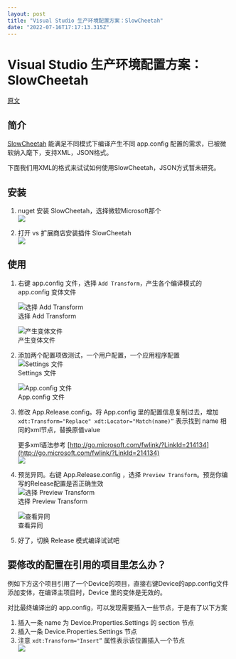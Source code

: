 ```yaml
---
layout: post
title: "Visual Studio 生产环境配置方案：SlowCheetah"
date: "2022-07-16T17:17:13.315Z"
---
```

Visual Studio 生产环境配置方案：SlowCheetah
==================================

[原文](https://zhouxc.notion.site/Visual-Studio-SlowCheetah-28972b9bbff54a21810bd3741071f0ff)

简介
--

[SlowCheetah](https://github.com/microsoft/slow-cheetah) 能满足不同模式下编译产生不同 app.config 配置的需求，已被微软纳入麾下，支持XML，JSON格式。

下面我们用XML的格式来试试如何使用SlowCheetah，JSON方式暂未研究。

安装
--

1.  nuget 安装 SlowCheetah，选择微软Microsoft那个  
    ![](https://img2022.cnblogs.com/blog/645649/202207/645649-20220716190303678-1573152710.png)
    
2.  打开 vs 扩展商店安装插件 SlowCheetah  
    ![](https://img2022.cnblogs.com/blog/645649/202207/645649-20220716190323445-985609324.png)
    

使用
--

1.  右键 app.config 文件，选择 `Add Transform`，产生各个编译模式的 app.config 变体文件
    
    ![选择 Add Transform](https://img2022.cnblogs.com/blog/645649/202207/645649-20220716190441781-138127831.png)  
    选择 Add Transform
    
    ![产生变体文件](https://img2022.cnblogs.com/blog/645649/202207/645649-20220716190457875-240641249.png)  
    产生变体文件
    
2.  添加两个配置项做测试，一个用户配置，一个应用程序配置  
    ![Settings 文件](https://img2022.cnblogs.com/blog/645649/202207/645649-20220716190554748-582884460.png)  
    Settings 文件
    
    ![App.config 文件](https://img2022.cnblogs.com/blog/645649/202207/645649-20220716190606752-1174966399.png)  
    App.config 文件
    
3.  修改 App.Release.config。将 App.config 里的配置信息复制过去，增加 `xdt:Transform="Replace" xdt:Locator="Match(name)”` 表示找到 name 相同的xml节点，替换原值value
    
    更多xml语法参考 [http://go.microsoft.com/fwlink/?LinkId=214134](http://go.microsoft.com/fwlink/?LinkId=214134)  
    ![](https://img2022.cnblogs.com/blog/645649/202207/645649-20220716190903953-1105115484.png)
    
4.  预览异同。右键 App.Release.config ，选择 `Preview Transform`。预览你编写的Release配置是否正确生效  
    ![选择 Preview Transform](https://img2022.cnblogs.com/blog/645649/202207/645649-20220716190930073-1624470710.png)  
    选择 Preview Transform
    
    ![查看异同](https://img2022.cnblogs.com/blog/645649/202207/645649-20220716190945687-932849324.png)  
    查看异同
    
5.  好了，切换 Release 模式编译试试吧
    

要修改的配置在引用的项目里怎么办？
-----------------

例如下方这个项目引用了一个Device的项目，直接右键Device的app.config文件添加变体，在编译主项目时，Device 里的变体是无效的。

对比最终编译出的 app.config，可以发现需要插入一些节点，于是有了以下方案

1.  插入一条 name 为 Device.Properties.Settings 的 section 节点
2.  插入一条 Device.Properties.Settings 节点
3.  注意 `xdt:Transform="Insert”` 属性表示该位置插入一个节点  
    ![](https://img2022.cnblogs.com/blog/645649/202207/645649-20220716191006659-1974969550.png)
